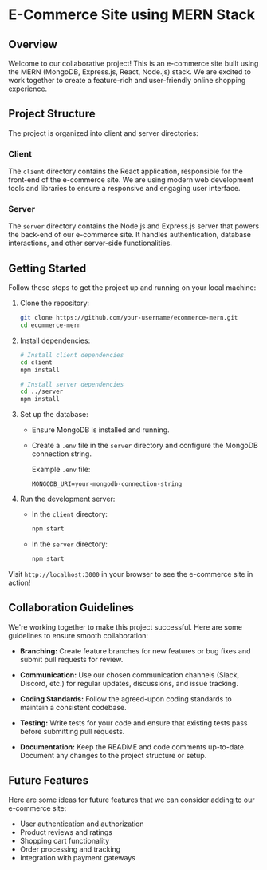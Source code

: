 # E-Commerce Site using MERN Stack

## Overview

Welcome to our collaborative project! This is an e-commerce site built using the MERN (MongoDB, Express.js, React, Node.js) stack. We are excited to work together to create a feature-rich and user-friendly online shopping experience.

## Project Structure

The project is organized into client and server directories:

### Client

The `client` directory contains the React application, responsible for the front-end of the e-commerce site. We are using modern web development tools and libraries to ensure a responsive and engaging user interface.

### Server

The `server` directory contains the Node.js and Express.js server that powers the back-end of our e-commerce site. It handles authentication, database interactions, and other server-side functionalities.

## Getting Started

Follow these steps to get the project up and running on your local machine:

1. Clone the repository:
   ```bash
   git clone https://github.com/your-username/ecommerce-mern.git
   cd ecommerce-mern
   ```

2. Install dependencies:
   ```bash
   # Install client dependencies
   cd client
   npm install

   # Install server dependencies
   cd ../server
   npm install
   ```

3. Set up the database:
   - Ensure MongoDB is installed and running.
   - Create a `.env` file in the `server` directory and configure the MongoDB connection string.

     Example `.env` file:
     ```
     MONGODB_URI=your-mongodb-connection-string
     ```

4. Run the development server:
   - In the `client` directory:
     ```bash
     npm start
     ```
   - In the `server` directory:
     ```bash
     npm start
     ```

Visit `http://localhost:3000` in your browser to see the e-commerce site in action!

## Collaboration Guidelines

We're working together to make this project successful. Here are some guidelines to ensure smooth collaboration:

- **Branching:** Create feature branches for new features or bug fixes and submit pull requests for review.

- **Communication:** Use our chosen communication channels (Slack, Discord, etc.) for regular updates, discussions, and issue tracking.

- **Coding Standards:** Follow the agreed-upon coding standards to maintain a consistent codebase.

- **Testing:** Write tests for your code and ensure that existing tests pass before submitting pull requests.

- **Documentation:** Keep the README and code comments up-to-date. Document any changes to the project structure or setup.

## Future Features

Here are some ideas for future features that we can consider adding to our e-commerce site:

- User authentication and authorization
- Product reviews and ratings
- Shopping cart functionality
- Order processing and tracking
- Integration with payment gateways
